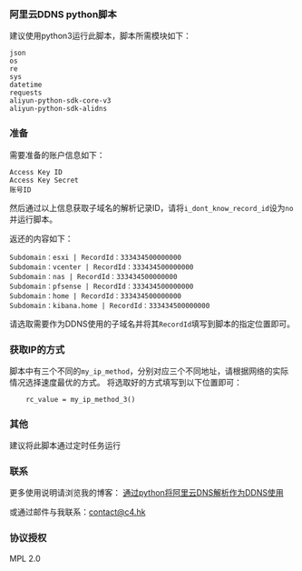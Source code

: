### 阿里云DDNS python脚本

建议使用python3运行此脚本，脚本所需模块如下： 

```
json
os
re
sys
datetime
requests
aliyun-python-sdk-core-v3
aliyun-python-sdk-alidns

```

### 准备
需要准备的账户信息如下：

```
Access Key ID
Access Key Secret
账号ID
```

然后通过以上信息获取子域名的解析记录ID，请将`i_dont_know_record_id`设为`no`并运行脚本。

返还的内容如下：
```
Subdomain：esxi | RecordId：333434500000000
Subdomain：vcenter | RecordId：333434500000000
Subdomain：nas | RecordId：333434500000000
Subdomain：pfsense | RecordId：333434500000000
Subdomain：home | RecordId：333434500000000
Subdomain：kibana.home | RecordId：333434500000000
```

请选取需要作为DDNS使用的子域名并将其`RecordId`填写到脚本的指定位置即可。

### 获取IP的方式
脚本中有三个不同的`my_ip_method`，分别对应三个不同地址，请根据网络的实际情况选择速度最优的方式。
将选取好的方式填写到以下位置即可：
```
    rc_value = my_ip_method_3()
```

### 其他
建议将此脚本通过定时任务运行

### 联系
更多使用说明请浏览我的博客：
[通过python将阿里云DNS解析作为DDNS使用](https://enginx.cn/2016/08/22/%E9%80%9A%E8%BF%87python%E5%B0%86%E9%98%BF%E9%87%8C%E4%BA%91dns%E8%A7%A3%E6%9E%90%E4%BD%9C%E4%B8%BAddns%E4%BD%BF%E7%94%A8.html "通过python将阿里云DNS解析作为DDNS使用") 

或通过邮件与我联系：<contact@c4.hk>

### 协议授权
MPL 2.0